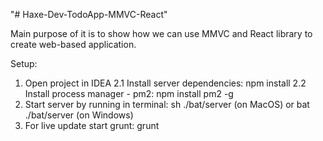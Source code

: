 "# Haxe-Dev-TodoApp-MMVC-React"

Main purpose of it is to show how we can use MMVC and React library to create web-based application.

Setup:
1. Open project in IDEA
2.1 Install server dependencies: npm install 
2.2 Install process manager - pm2: npm install pm2 -g
3. Start server by running in terminal: sh ./bat/server (on MacOS) or bat ./bat/server (on Windows) 
4. For live update start grunt: grunt